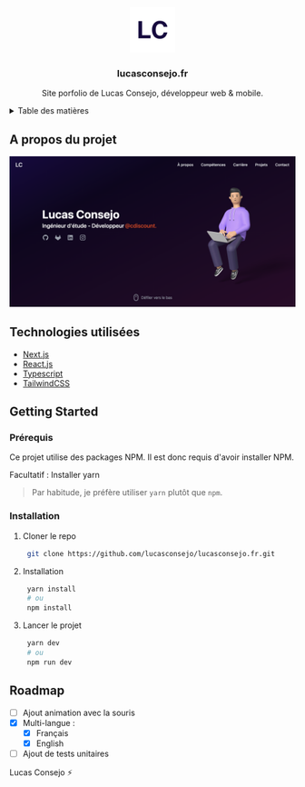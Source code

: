 <div align="center">
  <a href="https://www.lucasconsejo.fr">
    <img src=".github/icon.png" alt="icon" width="80" height="80">
  </a>

  <h3 align="center">lucasconsejo.fr</h3>

  <p align="center">
    Site porfolio de Lucas Consejo, développeur web & mobile.
  </p>
</div>

<details>
  <summary>Table des matières</summary>
  <ol>
    <li><a href="#a-propos-du-projet">A propos du projet</a>
    </li>
    <li>
      <a href="#getting-started">Getting Started</a>
      <ul>
        <li><a href="#prérequis">Prérequis</a></li>
        <li><a href="#installation">Installation</a></li>
      </ul>
    </li>
    <li><a href="#roadmap">Roadmap</a></li>
  </ol>
</details>

## A propos du projet

<a href="https://www.lucasconsejo.fr">
    <img src=".github/cover.png" alt="cover">
</a>

## Technologies utilisées

* [Next.js](https://nextjs.org/)
* [React.js](https://reactjs.org/)
* [Typescript](https://www.typescriptlang.org/)
* [TailwindCSS](https://tailwindcss.com/)

## Getting Started

### Prérequis

Ce projet utilise des packages NPM. Il est donc requis d'avoir installer NPM. 

Facultatif : Installer yarn

> Par habitude, je préfère utiliser `yarn` plutôt que `npm`.

### Installation

1. Cloner le repo
   ```sh
    git clone https://github.com/lucasconsejo/lucasconsejo.fr.git
   ```
2. Installation
   ```sh
    yarn install
    # ou
    npm install
   ```
3. Lancer le projet
   ```sh
    yarn dev
    # ou
    npm run dev
   ```

## Roadmap

- [ ] Ajout animation avec la souris
- [x] Multi-langue :
    - [x] Français
    - [x] English
- [ ] Ajout de tests unitaires

Lucas Consejo ⚡
